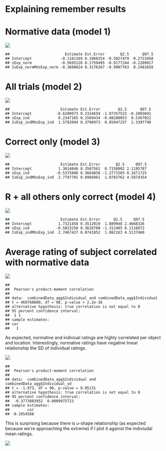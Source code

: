 Explaining remember results
================

Normative data (model 1)
========================

![](explainRemember_results_files/figure-markdown_github/unnamed-chunk-1-1.png)

    ##                         Estimate Est.Error       Q2.5      Q97.5
    ## Intercept             -0.1181169 0.1968154 -0.5027479  0.2723450
    ## sExp_norm             -0.5695226 0.1759495 -0.9177244 -0.2209017
    ## IsExp_normMUsExp_norm -0.3680024 0.3176267 -0.9907763  0.2481658

All trials (model 2)
====================

![](explainRemember_results_files/figure-markdown_github/unnamed-chunk-2-1.png)

    ##                       Estimate Est.Error        Q2.5      Q97.5
    ## Intercept           -0.6200973 0.2324659 -1.07357523 -0.2003041
    ## sExp_ind             0.2347165 0.1569434 -0.08288053  0.5367022
    ## IsExp_indMUsExp_ind  1.5783994 0.3796973  0.85947257  2.3397798

Correct only (model 3)
======================

![](explainRemember_results_files/figure-markdown_github/unnamed-chunk-3-1.png)

    ##                       Estimate Est.Error       Q2.5     Q97.5
    ## Intercept            1.3614846 0.3567561  0.7158902 2.1195787
    ## sExp_ind            -0.5375808 0.3664858 -1.2771503 0.1671725
    ## IsExp_indMUsExp_ind  2.7797701 0.8966961  1.0765762 4.5874354

R + all others only correct (model 4)
=====================================

![](explainRemember_results_files/figure-markdown_github/unnamed-chunk-4-1.png)

    ##                       Estimate Est.Error      Q2.5     Q97.5
    ## Intercept            1.7321458 0.3512019  1.089948 2.4668326
    ## sExp_ind            -0.5823258 0.3628700 -1.312485 0.1116072
    ## IsExp_indMUsExp_ind  2.7467427 0.8741852  1.082163 4.5137460

Average rating of subject correlated with normative data
========================================================

![](explainRemember_results_files/figure-markdown_github/unnamed-chunk-6-1.png)

    ## 
    ##  Pearson's product-moment correlation
    ## 
    ## data:  combinedData_agg$Individual and combinedData_agg$Individual
    ## t = 469760000, df = 98, p-value < 2.2e-16
    ## alternative hypothesis: true correlation is not equal to 0
    ## 95 percent confidence interval:
    ##  1 1
    ## sample estimates:
    ## cor 
    ##   1

As expected, normative and indiviual ratings are highly correlated per object and location. Interestingly, normative ratings have negative linear relationship the SD of individual ratings.

![](explainRemember_results_files/figure-markdown_github/unnamed-chunk-7-1.png)

    ## 
    ##  Pearson's product-moment correlation
    ## 
    ## data:  combinedData_agg$Individual and combinedData_agg$Individual_sd
    ## t = -1.973, df = 98, p-value = 0.05131
    ## alternative hypothesis: true correlation is not equal to 0
    ## 95 percent confidence interval:
    ##  -0.3773883952  0.0009975723
    ## sample estimates:
    ##        cor 
    ## -0.1954588

This is surprising because there is u-shape relationship (as expected because we're approaching the extreme) if I plot it against the indiviudal mean ratings.

![](explainRemember_results_files/figure-markdown_github/unnamed-chunk-8-1.png)

